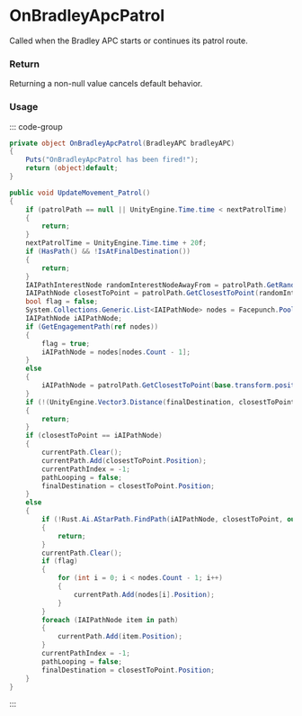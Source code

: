 # OnBradleyApcPatrol
<Badge type="info" text="Vehicle"/><Badge type="danger" text="Carbon Compatible"/><Badge type="warning" text="Oxide Compatible"/>
Called when the Bradley APC starts or continues its patrol route.

### Return
Returning a non-null value cancels default behavior.

### Usage
::: code-group
```csharp [Example]
private object OnBradleyApcPatrol(BradleyAPC bradleyAPC)
{
	Puts("OnBradleyApcPatrol has been fired!");
	return (object)default;
}
```
```csharp [Source — Assembly-CSharp @ BradleyAPC]
public void UpdateMovement_Patrol()
{
	if (patrolPath == null || UnityEngine.Time.time < nextPatrolTime)
	{
		return;
	}
	nextPatrolTime = UnityEngine.Time.time + 20f;
	if (HasPath() && !IsAtFinalDestination())
	{
		return;
	}
	IAIPathInterestNode randomInterestNodeAwayFrom = patrolPath.GetRandomInterestNodeAwayFrom(base.transform.position);
	IAIPathNode closestToPoint = patrolPath.GetClosestToPoint(randomInterestNodeAwayFrom.Position);
	bool flag = false;
	System.Collections.Generic.List<IAIPathNode> nodes = Facepunch.Pool.Get<System.Collections.Generic.List<IAIPathNode>>();
	IAIPathNode iAIPathNode;
	if (GetEngagementPath(ref nodes))
	{
		flag = true;
		iAIPathNode = nodes[nodes.Count - 1];
	}
	else
	{
		iAIPathNode = patrolPath.GetClosestToPoint(base.transform.position);
	}
	if (!(UnityEngine.Vector3.Distance(finalDestination, closestToPoint.Position) > 2f))
	{
		return;
	}
	if (closestToPoint == iAIPathNode)
	{
		currentPath.Clear();
		currentPath.Add(closestToPoint.Position);
		currentPathIndex = -1;
		pathLooping = false;
		finalDestination = closestToPoint.Position;
	}
	else
	{
		if (!Rust.Ai.AStarPath.FindPath(iAIPathNode, closestToPoint, out var path, out var _))
		{
			return;
		}
		currentPath.Clear();
		if (flag)
		{
			for (int i = 0; i < nodes.Count - 1; i++)
			{
				currentPath.Add(nodes[i].Position);
			}
		}
		foreach (IAIPathNode item in path)
		{
			currentPath.Add(item.Position);
		}
		currentPathIndex = -1;
		pathLooping = false;
		finalDestination = closestToPoint.Position;
	}
}

```
:::
